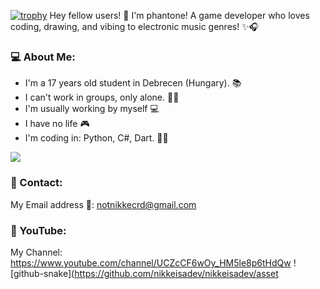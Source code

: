 [![trophy](https://github-profile-trophy.vercel.app/?username=nikkeisadev&theme=onestar)](https://github.com/ryo-ma/github-profile-trophy)
Hey fellow users! 👋 I'm phantone! A game developer who loves coding, drawing, and vibing to electronic music genres! ✨🎧
### 💻 About Me:
- I'm a 17 years old student in Debrecen (Hungary). 📚
- I can't work in groups, only alone. 🤦‍♂️
- I'm usually working by myself 💻
- I have no life 🎮
- I'm coding in: Python, C#, Dart. 👨‍💻

![](https://komarev.com/ghpvc/?username=nikkeisadev&color=grey&style=for-the-badge)
### 💬 Contact:
My Email address 📧: notnikkecrd@gmail.com
### 🔴 YouTube:
My Channel: https://www.youtube.com/channel/UCZcCF6wOy_HM5le8p6tHdQw
![github-snake](https://github.com/nikkeisadev/nikkeisadev/asset
